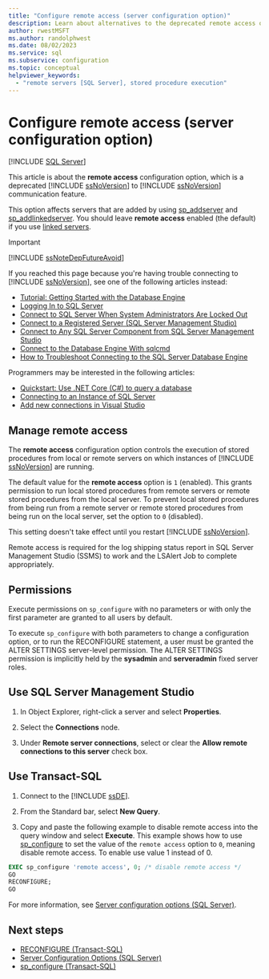 ```yaml
---
title: "Configure remote access (server configuration option)"
description: Learn about alternatives to the deprecated remote access option. View other sources for troubleshooting issues with SQL Server connections.
author: rwestMSFT
ms.author: randolphwest
ms.date: 08/02/2023
ms.service: sql
ms.subservice: configuration
ms.topic: conceptual
helpviewer_keywords:
  - "remote servers [SQL Server], stored procedure execution"
---
```

# Configure remote access (server configuration option)

[!INCLUDE [SQL Server](../../includes/applies-to-version/sqlserver.md)]

This article is about the **remote access** configuration option, which is a deprecated [!INCLUDE [ssNoVersion](../../includes/ssnoversion-md.md)] to [!INCLUDE [ssNoVersion](../../includes/ssnoversion-md.md)] communication feature.

This option affects servers that are added by using [sp_addserver](../../relational-databases/system-stored-procedures/sp-addserver-transact-sql.md) and [sp_addlinkedserver](../../relational-databases/system-stored-procedures/sp-addlinkedserver-transact-sql.md). You should leave **remote access** enabled (the default) if you use [linked servers](../../relational-databases/linked-servers/linked-servers-database-engine.md).

> [!IMPORTANT]  
> [!INCLUDE [ssNoteDepFutureAvoid](../../includes/ssnotedepfutureavoid-md.md)]

If you reached this page because you're having trouble connecting to [!INCLUDE [ssNoVersion](../../includes/ssnoversion-md.md)], see one of the following articles instead:

- [Tutorial: Getting Started with the Database Engine](../../relational-databases/tutorial-getting-started-with-the-database-engine.md)
- [Logging In to SQL Server](../../database-engine/configure-windows/logging-in-to-sql-server.md)
- [Connect to SQL Server When System Administrators Are Locked Out](../../database-engine/configure-windows/connect-to-sql-server-when-system-administrators-are-locked-out.md)
- [Connect to a Registered Server (SQL Server Management Studio)](../../ssms/register-servers/connect-to-a-registered-server-sql-server-management-studio.md)
- [Connect to Any SQL Server Component from SQL Server Management Studio](../../ssms/f1-help/connect-to-any-sql-server-component-from-sql-server-management-studio.md)
- [Connect to the Database Engine With sqlcmd](../../tools/sqlcmd/sqlcmd-connect-database-engine.md)
- [How to Troubleshoot Connecting to the SQL Server Database Engine](/troubleshoot/sql/connect/network-related-or-instance-specific-error-occurred-while-establishing-connection)

Programmers may be interested in the following articles:

- [Quickstart: Use .NET Core (C#) to query a database](/azure/azure-sql/database/connect-query-dotnet-core)
- [Connecting to an Instance of SQL Server](../../relational-databases/server-management-objects-smo/create-program/connecting-to-an-instance-of-sql-server.md)
- [Add new connections in Visual Studio](/visualstudio/data-tools/add-new-connections)

## Manage remote access

The **remote access** configuration option controls the execution of stored procedures from local or remote servers on which instances of [!INCLUDE [ssNoVersion](../../includes/ssnoversion-md.md)] are running.

The default value for the **remote access** option is `1` (enabled). This grants permission to run local stored procedures from remote servers or remote stored procedures from the local server. To prevent local stored procedures from being run from a remote server or remote stored procedures from being run on the local server, set the option to `0` (disabled).

This setting doesn't take effect until you restart [!INCLUDE [ssNoVersion](../../includes/ssnoversion-md.md)].

Remote access is required for the log shipping status report in SQL Server Management Studio (SSMS) to work and the LSAlert Job to complete appropriately.

## Permissions

Execute permissions on `sp_configure` with no parameters or with only the first parameter are granted to all users by default.

To execute `sp_configure` with both parameters to change a configuration option, or to run the RECONFIGURE statement, a user must be granted the ALTER SETTINGS server-level permission. The ALTER SETTINGS permission is implicitly held by the **sysadmin** and **serveradmin** fixed server roles.

## <a id="SSMSProcedure"></a> Use SQL Server Management Studio

1. In Object Explorer, right-click a server and select **Properties**.

1. Select the **Connections** node.

1. Under **Remote server connections**, select or clear the **Allow remote connections to this server** check box.

## <a id="TsqlProcedure"></a> Use Transact-SQL

1. Connect to the [!INCLUDE [ssDE](../../includes/ssde-md.md)].

1. From the Standard bar, select **New Query**.

1. Copy and paste the following example to disable remote access into the query window and select **Execute**. This example shows how to use [sp_configure](../../relational-databases/system-stored-procedures/sp-configure-transact-sql.md) to set the value of the `remote access` option to `0`, meaning disable remote access. To enable use value 1 instead of 0.

```sql
EXEC sp_configure 'remote access', 0; /* disable remote access */
GO
RECONFIGURE;
GO
```

For more information, see [Server configuration options (SQL Server)](../../database-engine/configure-windows/server-configuration-options-sql-server.md).

## Next steps

- [RECONFIGURE (Transact-SQL)](../../t-sql/language-elements/reconfigure-transact-sql.md)
- [Server Configuration Options (SQL Server)](../../database-engine/configure-windows/server-configuration-options-sql-server.md)
- [sp_configure (Transact-SQL)](../../relational-databases/system-stored-procedures/sp-configure-transact-sql.md)
